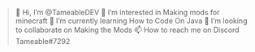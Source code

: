 > 👋 Hi, I’m @TameableDEV
> 👀 I’m interested in Making mods for minecraft
> 🌱 I’m currently learning How to Code On Java
> 💞️ I’m looking to collaborate on Making the Mods
> 📫 How to reach me on Discord Tameable#7292

<!---
TameableDEV/TameableDEV is a ✨ special ✨ repository because its `README.md` (this file) appears on your GitHub profile.
You can click the Preview link to take a look at your changes.
--->
